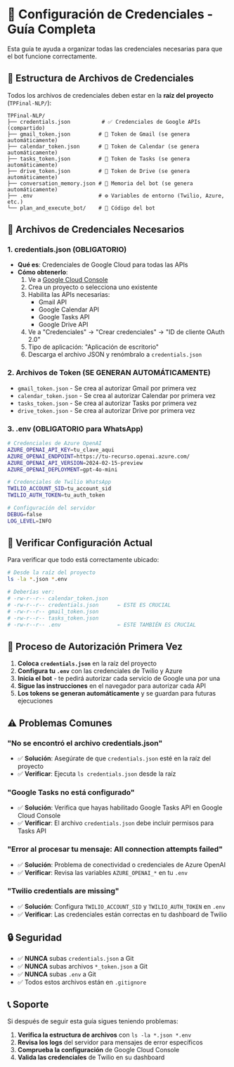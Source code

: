 # 🔐 Configuración de Credenciales - Guía Completa

Esta guía te ayuda a organizar todas las credenciales necesarias para que el bot funcione correctamente.

## 📁 **Estructura de Archivos de Credenciales**

Todos los archivos de credenciales deben estar en la **raíz del proyecto** (`TPFinal-NLP/`):

```
TPFinal-NLP/
├── credentials.json          # ✅ Credenciales de Google APIs (compartido)
├── gmail_token.json         # 🔄 Token de Gmail (se genera automáticamente)
├── calendar_token.json      # 🔄 Token de Calendar (se genera automáticamente)
├── tasks_token.json         # 🔄 Token de Tasks (se genera automáticamente)
├── drive_token.json         # 🔄 Token de Drive (se genera automáticamente)
├── conversation_memory.json # 🧠 Memoria del bot (se genera automáticamente)
├── .env                     # ⚙️ Variables de entorno (Twilio, Azure, etc.)
└── plan_and_execute_bot/    # 📂 Código del bot
```

## 🔑 **Archivos de Credenciales Necesarios**

### 1. **credentials.json** (OBLIGATORIO)
- **Qué es**: Credenciales de Google Cloud para todas las APIs
- **Cómo obtenerlo**: 
  1. Ve a [Google Cloud Console](https://console.cloud.google.com)
  2. Crea un proyecto o selecciona uno existente
  3. Habilita las APIs necesarias:
     - Gmail API
     - Google Calendar API  
     - Google Tasks API
     - Google Drive API
  4. Ve a "Credenciales" → "Crear credenciales" → "ID de cliente OAuth 2.0"
  5. Tipo de aplicación: "Aplicación de escritorio"
  6. Descarga el archivo JSON y renómbralo a `credentials.json`

### 2. **Archivos de Token** (SE GENERAN AUTOMÁTICAMENTE)
- `gmail_token.json` - Se crea al autorizar Gmail por primera vez
- `calendar_token.json` - Se crea al autorizar Calendar por primera vez  
- `tasks_token.json` - Se crea al autorizar Tasks por primera vez
- `drive_token.json` - Se crea al autorizar Drive por primera vez

### 3. **.env** (OBLIGATORIO para WhatsApp)
```bash
# Credenciales de Azure OpenAI
AZURE_OPENAI_API_KEY=tu_clave_aqui
AZURE_OPENAI_ENDPOINT=https://tu-recurso.openai.azure.com/
AZURE_OPENAI_API_VERSION=2024-02-15-preview
AZURE_OPENAI_DEPLOYMENT=gpt-4o-mini

# Credenciales de Twilio WhatsApp
TWILIO_ACCOUNT_SID=tu_account_sid
TWILIO_AUTH_TOKEN=tu_auth_token

# Configuración del servidor
DEBUG=false
LOG_LEVEL=INFO
```

## 🔧 **Verificar Configuración Actual**

Para verificar que todo está correctamente ubicado:

```bash
# Desde la raíz del proyecto
ls -la *.json *.env

# Deberías ver:
# -rw-r--r-- calendar_token.json
# -rw-r--r-- credentials.json      ← ESTE ES CRUCIAL
# -rw-r--r-- gmail_token.json
# -rw-r--r-- tasks_token.json
# -rw-r--r-- .env                  ← ESTE TAMBIÉN ES CRUCIAL
```

## 🚀 **Proceso de Autorización Primera Vez**

1. **Coloca `credentials.json`** en la raíz del proyecto
2. **Configura tu `.env`** con las credenciales de Twilio y Azure
3. **Inicia el bot** - te pedirá autorizar cada servicio de Google una por una
4. **Sigue las instrucciones** en el navegador para autorizar cada API
5. **Los tokens se generan automáticamente** y se guardan para futuras ejecuciones

## ⚠️ **Problemas Comunes**

### "No se encontró el archivo credentials.json"
- ✅ **Solución**: Asegúrate de que `credentials.json` esté en la raíz del proyecto
- ✅ **Verificar**: Ejecuta `ls credentials.json` desde la raíz

### "Google Tasks no está configurado"
- ✅ **Solución**: Verifica que hayas habilitado Google Tasks API en Google Cloud Console
- ✅ **Verificar**: El archivo `credentials.json` debe incluir permisos para Tasks API

### "Error al procesar tu mensaje: All connection attempts failed"
- ✅ **Solución**: Problema de conectividad o credenciales de Azure OpenAI
- ✅ **Verificar**: Revisa las variables `AZURE_OPENAI_*` en tu `.env`

### "Twilio credentials are missing"
- ✅ **Solución**: Configura `TWILIO_ACCOUNT_SID` y `TWILIO_AUTH_TOKEN` en `.env`
- ✅ **Verificar**: Las credenciales están correctas en tu dashboard de Twilio

## 🔒 **Seguridad**

- ✅ **NUNCA** subas `credentials.json` a Git
- ✅ **NUNCA** subas archivos `*_token.json` a Git  
- ✅ **NUNCA** subas `.env` a Git
- ✅ Todos estos archivos están en `.gitignore`

## 📞 **Soporte**

Si después de seguir esta guía sigues teniendo problemas:

1. **Verifica la estructura de archivos** con `ls -la *.json *.env`
2. **Revisa los logs** del servidor para mensajes de error específicos
3. **Comprueba la configuración** de Google Cloud Console
4. **Valida las credenciales** de Twilio en su dashboard 